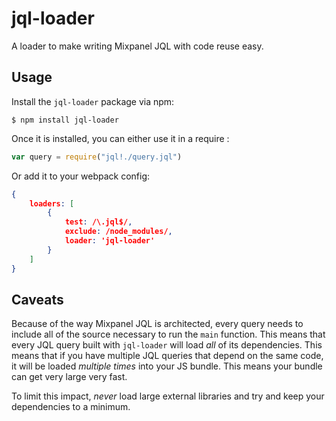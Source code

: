 # jql-loader

A loader to make writing Mixpanel JQL with code reuse easy.

## Usage

Install the `jql-loader` package via npm:

```shell
$ npm install jql-loader
```

Once it is installed, you can either use it in a require :

```javascript
var query = require("jql!./query.jql")
```

Or add it to your webpack config:

```json
{
    loaders: [
        {
            test: /\.jql$/,
            exclude: /node_modules/,
            loader: 'jql-loader'
        }
    ]
}
```

## Caveats

Because of the way Mixpanel JQL is architected, every query needs to include all of the source necessary to run the `main` function. This means that every JQL query built with `jql-loader` will load _all_ of its dependencies. This means that if you have multiple JQL queries that depend on the same code, it will be loaded _multiple times_ into your JS bundle. This means your bundle can get very large very fast.

To limit this impact, *never* load large external libraries and try and keep your dependencies to a minimum.
